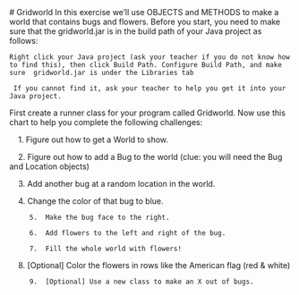 
 <div id="moduleIndex">
  # Gridworld
  In this exercise we’ll use OBJECTS and METHODS to make a world that contains bugs and flowers.
  Before you start, you need to make sure that the gridworld.jar is in the build path of your Java project as follows:

    Right click your Java project (ask your teacher if you do not know how to find this), then click Build Path. Configure Build Path, and make sure  gridworld.jar is under the Libraries tab

	 If you cannot find it, ask your teacher to help you get it into your Java project.
  First create a runner class for your program called Gridworld.
  Now use this chart to help you complete the following challenges:

    1.  Figure out how to get a World to show.

    2.  Figure out how to add a Bug to the world (clue: you will need the Bug and Location objects)

    3.  Add another bug at a random location in the world.

    4.  Change the color of that bug to blue.

         5.  Make the bug face to the right.

         6.  Add flowers to the left and right of the bug.

         7.  Fill the whole world with flowers!

    8.  [Optional] Color the flowers in rows like the American flag (red &amp; white)

         9.  [Optional] Use a new class to make an X out of bugs.
 </div>

